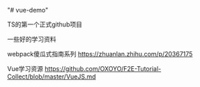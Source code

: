 "# vue-demo" 

TS的第一个正式github项目

一些好的学习资料

webpack傻瓜式指南系列
	https://zhuanlan.zhihu.com/p/20367175


Vue学习资源
	https://github.com/OXOYO/F2E-Tutorial-Collect/blob/master/VueJS.md
	

